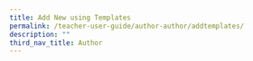 ```yaml
---
title: Add New using Templates
permalink: /teacher-user-guide/author-author/addtemplates/
description: ""
third_nav_title: Author
---
```


